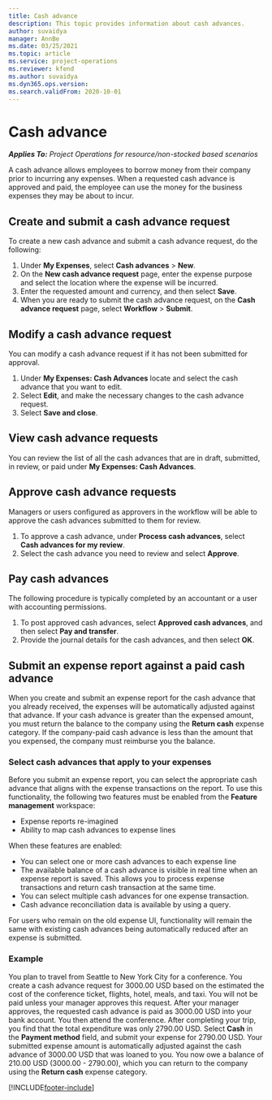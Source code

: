 ```yaml
---
title: Cash advance
description: This topic provides information about cash advances.
author: suvaidya
manager: AnnBe
ms.date: 03/25/2021
ms.topic: article
ms.service: project-operations
ms.reviewer: kfend
ms.author: suvaidya
ms.dyn365.ops.version: 
ms.search.validFrom: 2020-10-01
---
```


# Cash advance

_**Applies To:** Project Operations for resource/non-stocked based scenarios_

A cash advance allows employees to borrow money from their company prior to incurring any expenses. When a requested cash advance is approved and paid, the employee can use the money for the business expenses they may be about to incur. 

## Create and submit a cash advance request
To create a new cash advance and submit a cash advance request, do the following: 

1. Under **My Expenses**, select **Cash advances** > **New**. 
2. On the **New cash advance request** page, enter the expense purpose and select the location where the expense will be incurred.
3. Enter the requested amount and currency, and then select **Save**. 
4. When you are ready to submit the cash advance request, on the **Cash advance request** page, select **Workflow** > **Submit**.

## Modify a cash advance request

You can modify a cash advance request if it has not been submitted for approval.

1. Under **My Expenses: Cash Advances** locate and select the cash advance that you want to edit.
2. Select **Edit**, and make the necessary changes to the cash advance request. 
3. Select **Save and close**.


## View cash advance requests
You can review the list of all the cash advances that are in draft, submitted, in review, or paid under **My Expenses: Cash Advances**. 

## Approve cash advance requests

Managers or users configured as approvers in the workflow will be able to approve the cash advances submitted to them for review. 

1. To approve a cash advance, under **Process cash advances**, select **Cash advances for my review**.
2. Select the cash advance you need to review and select **Approve**.  

## Pay cash advances 
The following procedure is typically completed by an accountant or a user with accounting permissions.

1. To post approved cash advances, select **Approved cash advances**, and then select **Pay and transfer**.  
2. Provide the journal details for the cash advances, and then select **OK**. 

## Submit an expense report against a paid cash advance 

When you create and submit an expense report for the cash advance that you already received, the expenses will be automatically adjusted against that advance. If your cash advance is greater than the expensed amount, you must return the balance to the company using the **Return cash** expense category. If the company-paid cash advance is less than the amount that you expensed, the company must reimburse you the balance. 

### Select cash advances that apply to your expenses
Before you submit an expense report, you can select the appropriate cash advance that aligns with the expense transactions on the report. To use this functionality, the following two features must be enabled from the **Feature management** workspace:

  - Expense reports re-imagined
  - Ability to map cash advances to expense lines
 
 When these features are enabled:
 
  - You can select one or more cash advances to each expense line
  - The available balance of a cash advance is visible in real time when an expense report is saved. This allows you to process expense transactions and return cash transaction at the same time.
  - You can select multiple cash advances for one expense transaction.
  - Cash advance reconciliation data is available by using a query. 
 
For users who remain on the old expense UI, functionality will remain the same with existing cash advances being automatically reduced after an expense is submitted.

### Example 
You plan to travel from Seattle to New York City for a conference. You create a cash advance request for 3000.00 USD based on the estimated the cost of the conference ticket, flights, hotel, meals, and taxi. You will not be paid unless your manager approves this request. After your manager approves, the requested cash advance is paid as 3000.00 USD into your bank account. You then attend the conference. After completing your trip, you find that the total expenditure was only 2790.00 USD. Select **Cash** in the **Payment method** field, and submit your expense for 2790.00 USD. Your submitted expense amount is automatically adjusted against the cash advance of 3000.00 USD that was loaned to you. You now owe a balance of 210.00 USD (3000.00 - 2790.00), which you can return to the company using the **Return cash** expense category.



[!INCLUDE[footer-include](../includes/footer-banner.md)]
